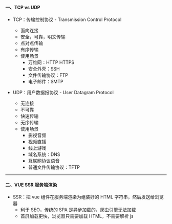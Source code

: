 #### 一、TCP vs UDP

+ TCP：传输控制协议 - Transmission Control Protocol
  + 面向连接
  + 安全，可靠，明文传输
  + 点对点传输
  + 有序传输
  + 使用场景
    + 万维网：HTTP HTTPS
    + 安全外壳：SSH
    + 文件传输协议：FTP
    + 电子邮件：SMTP

+ UDP：用户数据报协议 - User Datagram Protocol
  + 无连接
  + 不可靠
  + 快速传输
  + 无序传输
  + 使用场景
    + 影视音频
    + 视频直播
    + 线上游戏
    + 域名系统：DNS
    + 互联网协议语音
    + 普通文件传输协议：TFTP

---

#### 二、VUE SSR 服务端渲染

+ SSR：把 vue 组件在服务端渲染为组装好的 HTML 字符串，然后发送给浏览器
  + 利于 SEO，传统的 SPA 是异步加载的，爬虫引擎无法加载
  + 首屏加载更快，浏览器只需要加载 HTML，不需要解析 js
